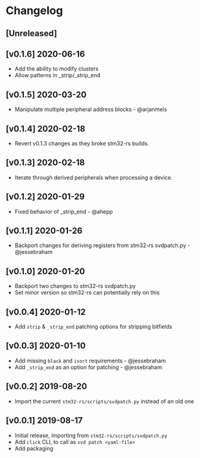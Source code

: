 # Changelog

## [Unreleased]

## [v0.1.6] 2020-06-16

* Add the ability to modify clusters
* Allow patterns in _strip/_strip_end

## [v0.1.5] 2020-03-20

* Manipulate multiple peripheral address blocks - @arjanmels

## [v0.1.4] 2020-02-18

* Revert v0.1.3 changes as they broke stm32-rs builds.

## [v0.1.3] 2020-02-18

* Iterate through derived peripherals when processing a device.

## [v0.1.2] 2020-01-29

* Fixed behavior of \_strip\_end  - @ahepp

## [v0.1.1] 2020-01-26

* Backport changes for deriving registers from stm32-rs svdpatch.py - @jessebraham

## [v0.1.0] 2020-01-20

* Backport two changes to stm32-rs svdpatch.py
* Set minor version so stm32-rs can potentially rely on this

## [v0.0.4] 2020-01-12

* Add `strip` & `_strip_end` patching options for stripping bitfields

## [v0.0.3] 2020-01-10

* Add missing `black` and `isort` requirements - @jessebraham
* Add `_strip_end` as an option for patching - @jessebraham

## [v0.0.2] 2019-08-20

* Import the current `stm32-rs/scripts/svdpatch.py` instead of an old one

## [v0.0.1] 2019-08-17

* Initial release, importing from `stm32-rs/scripts/svdpatch.py`
* Add `click` CLI, to call as `svd patch <yaml-file>`
* Add packaging

